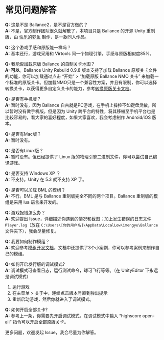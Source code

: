 # 常见问题解答

**Q:** 这是不是 Ballance2，是不是官方做的？<br>
**A:** 不是，官方制作团队很久就解散了，本项目只是 Ballance 的开源 Unity 重制版，由 [快乐的梦鱼](https://imengyu.top) 制作，是一款同人作品。

**Q:** 这个游戏手感和原版能一样吗？<br>
**A:** 基本还行，游戏采用和 Virtools 同一个物理引擎，手感与原版相似度85%。

**Q:** 我能否加载原版 Ballance 的自制关卡地图？<br>
**A:** **可以**。Ballance Unity Rebuild 0.9.8 版本支持了加载 Ballance 原版关卡文件的功能，你可以加载通过点击 “开始” > “加载原版 Ballance NMO 关卡” 来加载一个标准的原版关卡。但加载NMO只是一个兼容性方案，并且有限制，你可以选择转换关卡，以获得更多自定义关卡的能力，参考[转换原版关卡文档](/LevelMaking/convert-level.md)。

**Q:** 是否有手机版？<br>
**A:** 暂时没有，因为 Ballance 自古就是PC游戏，在手机上操控不如键盘灵敏，所以暂时没有做手机版。但是因为 Unity 跨平台的特性，将其移植至手机平台也是比较容易的，看大家的喜好程度，如果大家喜欢，我会考虑制作 Android/iOS 版本。

**Q:** 是否有Mac版？<br>
**A:** 暂时没有。

**Q:** 是否有Linux版？<br>
**A:** 暂时没有。但已经提供了 Linux 版的物理引擎二进制文件，你可以尝试自己编译游戏。

**Q:** 是否支持 Windows XP ？<br>
**A:** 不支持。Unity 在 5.3 就不支持 XP 了。

**Q:** 是否可以加载 BML 的模组？<br>
**A:** 不行。BML 是与 Ballance 重制版完全不同的两个项目。Ballance 重制版的模组是采用 lua 语言来开发的。

**Q:** 游戏报错怎么办？<br>
**A:** 欢迎提出 Issue，详细描述你遇到的情况和截图；加上发生错误的日志文件 `Player.log`（放在 `C:\Users\[你的用户名]\AppData\LocalLow\imengyu\Ballance` 文件夹下），我会尽量修复。

**Q:** 我要如何制作模组？<br>
**A:** 欢迎参考[模组开发文档](/SystemModding/readme.md)，文档中还提供了3个小案例，你可以参考案例来制作自己的模组。

**Q:** 如何开启发行版的调试模式? <br>
**A:** 调试模式可查看日志，运行测试命令，球可飞行等等。（在 UnityEditor 下永远是调试模式）

  1. 运行游戏
  2. 在主菜单 > 关于中，连续点击版本号直到弹出提示
  3. 重新启动游戏，然后你就进入了调试模式。

**Q:** 如何开启全部关卡? <br>
**A:** 参考上一条，你需要先开启调试模式。在调试模式中输入 “highscore open-all” 指令可以开启全部原版关卡。

更多问题，欢迎发起 Issue，我会尽量为你解答。
